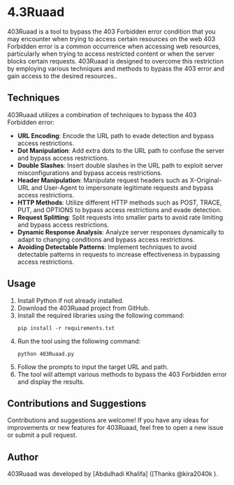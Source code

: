 # 4.3Ruaad
403Ruaad is a tool to bypass the 403 Forbidden error condition that you may encounter when trying to access certain resources on the web 403 Forbidden error is a common occurrence when accessing web resources, particularly when trying to access restricted content or when the server blocks certain requests. 403Ruaad is designed to overcome this restriction by employing various techniques and methods to bypass the 403 error and gain access to the desired resources..

## Techniques 

403Ruaad utilizes a combination of techniques to bypass the 403 Forbidden error:
- **URL Encoding**: Encode the URL path to evade detection and bypass access restrictions.
- **Dot Manipulation**: Add extra dots to the URL path to confuse the server and bypass access restrictions.
- **Double Slashes**: Insert double slashes in the URL path to exploit server misconfigurations and bypass access restrictions.
- **Header Manipulation**: Manipulate request headers such as X-Original-URL and User-Agent to impersonate legitimate requests and bypass access restrictions.
- **HTTP Methods**: Utilize different HTTP methods such as POST, TRACE, PUT, and OPTIONS to bypass access restrictions and evade detection.
- **Request Splitting**: Split requests into smaller parts to avoid rate limiting and bypass access restrictions.
- **Dynamic Response Analysis**: Analyze server responses dynamically to adapt to changing conditions and bypass access restrictions.
- **Avoiding Detectable Patterns**: Implement techniques to avoid detectable patterns in requests to increase effectiveness in bypassing access restrictions.

## Usage

1. Install Python if not already installed.
2. Download the 403Ruaad project from GitHub.
3. Install the required libraries using the following command:
    ```
    pip install -r requirements.txt
    ```
4. Run the tool using the following command:
    ```
    python 403Ruaad.py
    ```
5. Follow the prompts to input the target URL and path.
6. The tool will attempt various methods to bypass the 403 Forbidden error and display the results.

## Contributions and Suggestions

Contributions and suggestions are welcome! If you have any ideas for improvements or new features for 403Ruaad, feel free to open a new issue or submit a pull request.

## Author

403Ruaad was developed by [Abdulhadi Khalifa] ([Thanks @kira2040k ).

